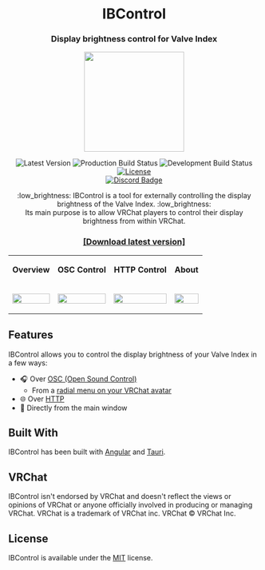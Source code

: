 
<h1 align="center">IBControl</h1>
<h3 align="center">Display brightness control for Valve Index</h2>
<p align="center">
<img width="200px" src="https://user-images.githubusercontent.com/111654848/226119236-e8baaca8-961f-4046-829a-d022447975db.png">
</p>

<p align="center">
    <a><img alt="Latest Version" src="https://img.shields.io/github/v/tag/Raphiiko/IBControl?color=informational&label=version&sort=semver"></a>
    <a><img alt="Production Build Status" src="https://github.com/Raphiiko/IBControl/actions/workflows/build-release.yml/badge.svg"/></a>
    <a><img alt="Development Build Status" src="https://github.com/Raphiiko/IBControl/actions/workflows/build-development.yml/badge.svg"/></a>
    <a href="https://github.com/Raphiiko/IBControl/blob/develop/LICENSE"><img alt="License" src="https://img.shields.io/github/license/Raphiiko/IBControl"></a>
    <br>
    <a href="https://discord.gg/7MqdPJhYxC"><img alt="Discord Badge" src="https://img.shields.io/discord/1023672078672609382?color=5865f2&label=Discord&logo=discord&logoColor=https%3A%2F%2Fshields.io%2Fcategory%2Fother"/></a>
</p>

<p align="center">
:low_brightness: IBControl is a tool for externally controlling the display brightness of the Valve Index. :low_brightness:<br>
Its main purpose is to allow VRChat players to control their display brightness from within VRChat.
</p>

<h3 align="center"><a href="https://github.com/Raphiiko/IBControl/releases/latest">[Download latest version]</a></h3>

<p align="center">
<table>
<tr>
<td><p align="center"><b>Overview</b></p></td>
<td><p align="center"><b>OSC Control</b></p></td>
<td><p align="center"><b>HTTP Control</b></p></td>
<td><p align="center"><b>About</b></p></td>
</tr>
<tr>
<td><p align="center"><img src="https://user-images.githubusercontent.com/111654848/226119125-69d2be0c-ccf8-4947-a355-d24dad479140.png" width="100%" crossorigin></p></td>
<td><p align="center"><img src="https://user-images.githubusercontent.com/111654848/226119129-443e713a-92ca-4504-9fa2-0a5f0fa4ee48.png" width="100%" crossorigin></p></td>
<td><p align="center"><img src="https://user-images.githubusercontent.com/111654848/226123598-88edd0cb-2120-4cf5-a435-1ba248a4c531.png" width="100%" crossorigin></p></td>
<td><p align="center"><img src="https://user-images.githubusercontent.com/111654848/226119178-2d354c15-1f98-4eb4-abe4-2631024a6d68.png" width="100%" crossorigin></p></td>
</tr>
</table>
</p>

## Features

IBControl allows you to control the display brightness of your Valve Index in a few ways:

- :headphones: Over [OSC (Open Sound Control)](https://github.com/Raphiiko/IBControl/wiki/OSC-Control)
  - From a [radial menu on your VRChat avatar](https://github.com/Raphiiko/IBControl/wiki/VRChat-Avatar-Menu)
- :globe_with_meridians: Over [HTTP](https://github.com/Raphiiko/IBControl/wiki/HTTP-Control)
- :low_brightness: Directly from the main window

## Built With

IBControl has been built with [Angular](https://angular.io/) and [Tauri](https://tauri.app/).

## VRChat

IBControl isn't endorsed by VRChat and doesn't reflect the views or opinions of VRChat or anyone officially involved in producing or managing VRChat. VRChat is a trademark of VRChat inc. VRChat © VRChat Inc.

## License

IBControl is available under the [MIT](https://github.com/Raphiiko/IBControl/blob/develop/LICENSE.md) license.
